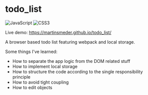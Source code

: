 # todo_list

![JavaScript](https://img.shields.io/badge/javascript-%23323330.svg?style=for-the-badge&logo=javascript&logoColor=%23F7DF1E) ![CSS3](https://img.shields.io/badge/css3-%231572B6.svg?style=for-the-badge&logo=css3&logoColor=white)

Live demo: https://martinsmeder.github.io/todo_list/

A browser based todo list featuring webpack and local storage.

Some things I've learned:

- How to separate the app logic from the DOM related stuff
- How to implement local storage
- How to structure the code according to the single responsibility principle
- How to avoid tight coupling
- How to edit objects
